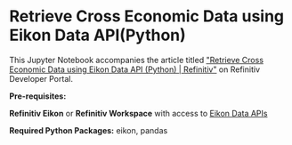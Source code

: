 # Retrieve Cross Economic Data using Eikon Data API(Python)

This Jupyter Notebook accompanies the article titled ["Retrieve Cross Economic Data using Eikon Data API (Python) | Refinitiv"](https://developers.refinitiv.com/en/article-catalog/article/retrieve-cross-economic-data-using-eikon-data-api-python) on Refinitiv Developer Portal.

**Pre-requisites:** 

**Refinitiv Eikon** or **Refinitiv Workspace** with access to [Eikon Data APIs](https://developers.refinitiv.com/en/api-catalog/eikon/eikon-data-api)

**Required Python Packages:** eikon, pandas
